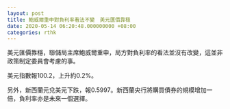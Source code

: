 ```yaml
---
layout: post
title: 鮑威爾重申對負利率看法不變　美元匯價靠穩
date: 2020-05-14 06:20:48.000000000 +08:00
categories: rthk
---
```


美元匯價靠穩，聯儲局主席鮑威爾重申，局方對負利率的看法並沒有改變，這並非政策制定委員會考慮的事。

美元指數報100.2，上升約0.2%。

另外，新西蘭元兌美元下跌，報0.5997。新西蘭央行將購買債券的規模增加一倍，負利率亦是未來一個選擇。
